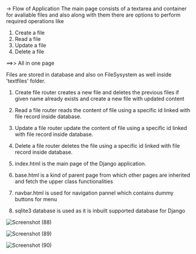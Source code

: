 -> Flow of Application
The main page consists of a textarea and container for avaliable files and also along with them there are 
options to perform required operations like 

1. Create a file
2. Read a file 
3. Update a file
4. Delete a file

==>> All in one page


Files are stored in database and also on FileSysystem as well inside 'textfiles' folder.

1. Create file router creates a new file and deletes the previous files if given name already exists and create a new
file with updated content

2. Read a file router reads the content of file using a specific id linked with file record inside database.

3. Update a file router update the content of file using a specific id linked with file record inside database.

4. Delete a file router deletes the file using a specific id linked with file record inside database.

5. index.html is the main page of the Django application.

6. base.html is a kind of parent page from which other pages are inherited and fetch the upper class functionalities

7. navbar.html is used for navigation pannel which contains dummy buttons for menu

8. sqlite3 database is used as it is inbuilt supported database for Django




![Screenshot (88)](https://user-images.githubusercontent.com/46940879/122793236-ddac4b80-d2b2-11eb-8783-542a6e7320a9.png)


![Screenshot (89)](https://user-images.githubusercontent.com/46940879/122793349-00d6fb00-d2b3-11eb-987e-c394a8ff9e6a.png)


![Screenshot (90)](https://user-images.githubusercontent.com/46940879/122793457-2401aa80-d2b3-11eb-95b7-1e6b98eb1129.png)
